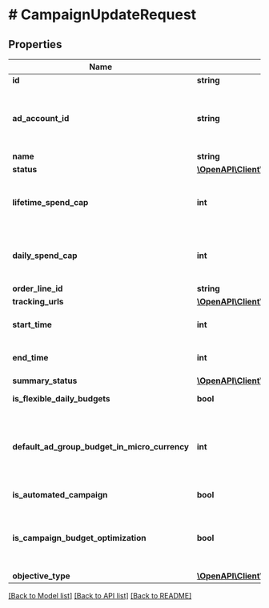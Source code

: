 # # CampaignUpdateRequest

## Properties

Name | Type | Description | Notes
------------ | ------------- | ------------- | -------------
**id** | **string** | Campaign ID. |
**ad_account_id** | **string** | Campaign&#39;s Advertiser ID. If you want to create a campaign in a Business Account shared account you need to specify the Business Access advertiser ID in both the query path param as well as the request body schema. |
**name** | **string** | Campaign name. | [optional]
**status** | [**\OpenAPI\Client\Model\EntityStatus**](EntityStatus.md) |  | [optional]
**lifetime_spend_cap** | **int** | Campaign total spending cap. Required for Campaign Budget Optimization (CBO) campaigns. This and \&quot;daily_spend_cap\&quot; cannot be set at the same time. | [optional]
**daily_spend_cap** | **int** | Campaign daily spending cap. Required for Campaign Budget Optimization (CBO) campaigns. This and \&quot;lifetime_spend_cap\&quot; cannot be set at the same time. | [optional]
**order_line_id** | **string** | Order line ID that appears on the invoice. | [optional]
**tracking_urls** | [**\OpenAPI\Client\Model\AdCommonTrackingUrls**](AdCommonTrackingUrls.md) |  | [optional]
**start_time** | **int** | Campaign start time. Unix timestamp in seconds. Only used for Campaign Budget Optimization (CBO) campaigns. | [optional]
**end_time** | **int** | Campaign end time. Unix timestamp in seconds. Only used for Campaign Budget Optimization (CBO) campaigns. | [optional]
**summary_status** | [**\OpenAPI\Client\Model\CampaignSummaryStatus**](CampaignSummaryStatus.md) |  | [optional]
**is_flexible_daily_budgets** | **bool** | Determine if a campaign has flexible daily budgets setup. | [optional]
**default_ad_group_budget_in_micro_currency** | **int** | When transitioning from campaign budget optimization to non-campaign budget optimization, the default_ad_group_budget_in_micro_currency will propagate to each child ad groups daily budget. Unit is micro currency of the associated advertiser account. | [optional]
**is_automated_campaign** | **bool** | Specifies whether the campaign was created in the automated campaign flow | [optional]
**is_campaign_budget_optimization** | **bool** | Determines if a campaign automatically generate ad-group level budgets given a campaign budget to maximize campaign outcome. When transitioning from non-cbo to cbo, all previous child ad group budget will be cleared. | [optional]
**objective_type** | [**\OpenAPI\Client\Model\ObjectiveType**](ObjectiveType.md) |  | [optional]

[[Back to Model list]](../../README.md#models) [[Back to API list]](../../README.md#endpoints) [[Back to README]](../../README.md)
